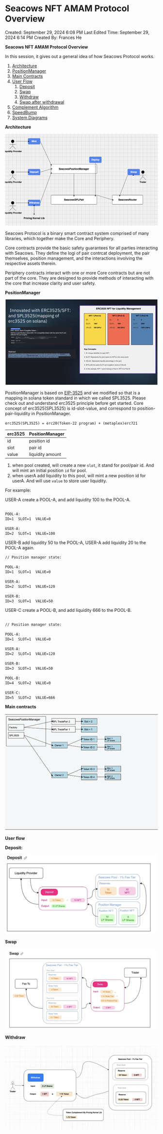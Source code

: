 # Seacows NFT AMAM Protocol Overview

Created: September 29, 2024 6:08 PM
Last Edited Time: September 29, 2024 6:14 PM
Created By: Frances He

**Seacows NFT AMAM Protocol Overview**

In this session, it gives out a general idea of how Seacows Protocol works.

1. [Architecture](https://github.com/yolominds/seacows-protocol-specification#architecture)
2. [PositionManager](https://github.com/yolominds/seacows-protocol-specification#PositionManager)
3. [Main Contracts](https://github.com/yolominds/seacows-protocol-specification#Main-contracts)
4. [User Flow](https://github.com/yolominds/seacows-protocol-specification#user-flow)
    1. [Deposit](https://github.com/yolominds/seacows-protocol-specification#deposit)
    2. [Swap](https://github.com/yolominds/seacows-protocol-specification#swap)
    3. [Withdraw](https://github.com/yolominds/seacows-protocol-specification#withdraw)
    4. [Swap after withdrawal](https://github.com/yolominds/seacows-protocol-specification#swap-after-withdrawal)
5. [Complement Algorithm](https://github.com/yolominds/seacows-protocol-specification#Complement-Algorithm)
6. [SpeedBump](https://github.com/yolominds/seacows-protocol-specification#SpeedBump)
7. [System Diagrams](https://github.com/yolominds/seacows-protocol-specification#System-Diagrams)

**Architecture**

![image.png](Seacows%20NFT%20AMAM%20Protocol%20Overview%20110a0707041b80d1ba3fe7370ea6e275/image.png)

Seacows Protocol is a binary smart contract system comprised of many libraries, which together make the Core and Periphery.

Core contracts provide the basic safety guarantees for all parties interacting with Seacows. They define the logi of pair contrcat deployment, the pair themselves, position management, and the interactions involving the respective assets therein.

Periphery contracts interact with one or more Core contracts but are not part of the core. They are designed to provide methods of interacting with the core that increase clarity and user safety.

**PositionManager**

![image.png](Seacows%20NFT%20AMAM%20Protocol%20Overview%20110a0707041b80d1ba3fe7370ea6e275/image%201.png)

PositionManager is based on [EIP-3525](https://eips.ethereum.org/EIPS/eip-3525) and we modified so that is a mapping in solana token standard in which we called SPL3525.
Please check out and understand erc3525 principle before get started. 
Core concept of erc3525(SPL3525) is id-slot-value, and correspond to position-pair-liquidity in PositionManager.

`erc3525(SPL3525) = erc20(Token-22 program) + (metaplex)erc721`

| erc3525 | PositionManager |
| --- | --- |
| id | position id |
| slot | pair id |
| value | liquidity amount |
1. when pool created, will create a new `slot`, it stand for pool/pair id. And will mint an initial position `id` for pool.
2. when userA add liquidity to this pool, will mint a new position id for userA. And will use `value` to store user liquidity.

For example:

USER-A create a POOL-A, and add liquidity 100 to the POOL-A.

```

POOL-A:
ID=1  SLOT=1  VALUE=0

USER-A:
ID=2  SLOT=1  VALUE=100

```

USER-B add liquidity 50 to the POOL-A, USER-A add liquidity 20 to the POOL-A again.

```
// Position manager state:

POOL-A:
ID=1  SLOT=1  VALUE=0

USER-A:
ID=2  SLOT=1  VALUE=120

USER-B:
ID=3  SLOT=1  VALUE=50

```

USER-C create a POOL-B, and add liquidity 666 to the POOL-B.

```

// Position manager state:

POOL-A:
ID=1  SLOT=1  VALUE=0

USER-A:
ID=2  SLOT=1  VALUE=120

USER-B:
ID=3  SLOT=1  VALUE=50

POOL-B:
ID=4  SLOT=2  VALUE=0

USER-C:
ID=5  SLOT=2  VALUE=666

```

**Main contracts**

![image.png](Seacows%20NFT%20AMAM%20Protocol%20Overview%20110a0707041b80d1ba3fe7370ea6e275/image%202.png)

**User flow**

**Deposit:**

![image.png](Seacows%20NFT%20AMAM%20Protocol%20Overview%20110a0707041b80d1ba3fe7370ea6e275/image%203.png)

**Swap**

![image.png](Seacows%20NFT%20AMAM%20Protocol%20Overview%20110a0707041b80d1ba3fe7370ea6e275/image%204.png)

**Withdraw**

![image.png](Seacows%20NFT%20AMAM%20Protocol%20Overview%20110a0707041b80d1ba3fe7370ea6e275/image%205.png)